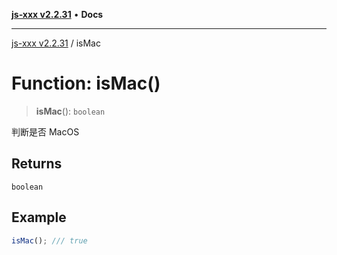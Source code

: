 [**js-xxx v2.2.31**](../README.md) • **Docs**

***

[js-xxx v2.2.31](../README.md) / isMac

# Function: isMac()

> **isMac**(): `boolean`

判断是否 MacOS

## Returns

`boolean`

## Example

```ts
isMac(); /// true
```
